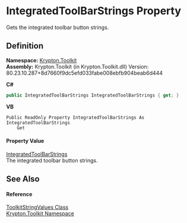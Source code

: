 # IntegratedToolBarStrings Property


Gets the integrated toolbar button strings.



## Definition
**Namespace:** <a href="79d2eac2-21f4-54ff-7552-b20c33c30600.md">Krypton.Toolkit</a>  
**Assembly:** Krypton.Toolkit (in Krypton.Toolkit.dll) Version: 80.23.10.287+8d7660f9dc5efd033fabe008ebfb904beab6d444

**C#**
``` C#
public IntegratedToolBarStrings IntegratedToolBarStrings { get; }
```
**VB**
``` VB
Public ReadOnly Property IntegratedToolBarStrings As IntegratedToolBarStrings
	Get
```



#### Property Value
<a href="76a5fa9c-c00e-516d-cc0a-256c4c05730c.md">IntegratedToolBarStrings</a>  
The integrated toolbar button strings.

## See Also


#### Reference
<a href="17eaa1c0-4744-e2c6-9ebe-b78766940617.md">ToolkitStringValues Class</a>  
<a href="79d2eac2-21f4-54ff-7552-b20c33c30600.md">Krypton.Toolkit Namespace</a>  
